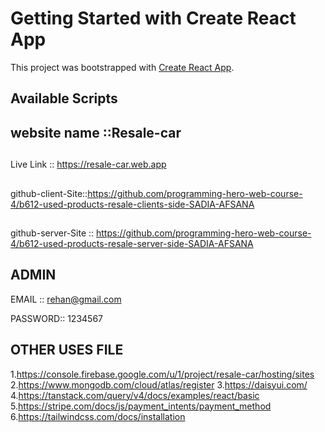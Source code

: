 # Getting Started with Create React App

This project was bootstrapped with [Create React App](https://github.com/facebook/create-react-app).

## Available Scripts
##  website name ::Resale-car

##
Live Link :: https://resale-car.web.app

##
github-client-Site::https://github.com/programming-hero-web-course-4/b612-used-products-resale-clients-side-SADIA-AFSANA


##
github-server-Site ::  https://github.com/programming-hero-web-course-4/b612-used-products-resale-server-side-SADIA-AFSANA

## ADMIN
EMAIL ::  rehan@gmail.com

PASSWORD:: 1234567

## OTHER USES FILE
1.https://console.firebase.google.com/u/1/project/resale-car/hosting/sites
2.https://www.mongodb.com/cloud/atlas/register
3.https://daisyui.com/
4.https://tanstack.com/query/v4/docs/examples/react/basic
5.https://stripe.com/docs/js/payment_intents/payment_method
6.https://tailwindcss.com/docs/installation



